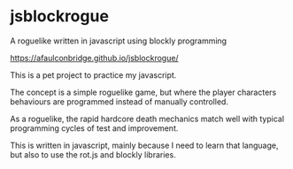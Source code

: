 # jsblockrogue
A roguelike written in javascript using blockly programming

https://afaulconbridge.github.io/jsblockrogue/

This is a pet project to practice my javascript.

The concept is a simple roguelike game, but where the player characters behaviours are programmed instead of manually controlled. 

As a roguelike, the rapid hardcore death mechanics match well with typical programming cycles of test and improvement.

This is written in javascript, mainly because I need to learn that language, but also to use the rot.js and blockly libraries.
